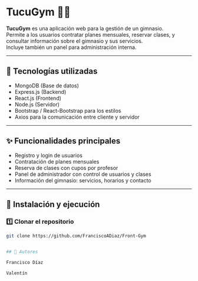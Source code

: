 # TucuGym 🏋️‍♀️

**TucuGym** es una aplicación web para la gestión de un gimnasio.  
Permite a los usuarios contratar planes mensuales, reservar clases, y consultar información sobre el gimnasio y sus servicios.  
Incluye también un panel para administración interna.

---

## 🚀 Tecnologías utilizadas

- MongoDB (Base de datos)
- Express.js (Backend)
- React.js (Frontend)
- Node.js (Servidor)
- Bootstrap / React-Bootstrap para los estilos
- Axios para la comunicación entre cliente y servidor

---

## ✨ Funcionalidades principales

- Registro y login de usuarios
- Contratación de planes mensuales
- Reserva de clases con cupos por profesor
- Panel de administrador con control de usuarios y clases
- Información del gimnasio: servicios, horarios y contacto

---

## 🔧 Instalación y ejecución

### 1️⃣ Clonar el repositorio
```bash
git clone https://github.com/FranciscoADiaz/Front-Gym


## 👥 Autores

Francisco Díaz

Valentín
